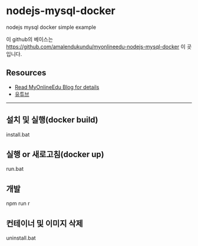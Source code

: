 # nodejs-mysql-docker
nodejs mysql docker simple example

이 github의 베이스는  
https://github.com/amalendukundu/myonlineedu-nodejs-mysql-docker 이 곳입니다.

## Resources

* [Read MyOnlineEdu Blog for details](https://www.myonlineedu.com/blog/view/14/build-docker-container-for-nodejs-and-mysql-based-application)
* [유튜브](https://youtu.be/RR_oMDp4kEc)

--------------
## 설치 및 실행(docker build)
install.bat

## 실행 or 새로고침(docker up)
run.bat

## 개발
npm run r

## 컨테이너 및 이미지 삭제
uninstall.bat
